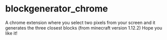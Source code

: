 # blockgenerator_chrome
A chrome extension where you select two pixels from your screen and it generates the three closest blocks (from minecraft version 1.12.2) Hope you like it!
